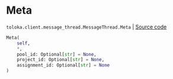 # Meta
`toloka.client.message_thread.MessageThread.Meta` | [Source code](https://github.com/Toloka/toloka-kit/blob/v1.2.0/src/client/message_thread.py#L118)

```python
Meta(
    self,
    *,
    pool_id: Optional[str] = None,
    project_id: Optional[str] = None,
    assignment_id: Optional[str] = None
)
```

